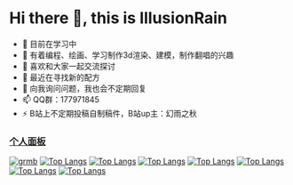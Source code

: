 # Hi there 👋, this is IllusionRain

- 🔭 目前在学习中
- 🌱 有着编程、绘画、学习制作3d渲染、建模，制作翻唱的兴趣
- 👯 喜欢和大家一起交流探讨
- 🤔 最近在寻找新的配方
- 💬 向我询问问题，我也会不定期回复
- 📫 QQ群：177971845 
- ⚡ B站上不定期投稿自制稿件，B站up主：幻雨之秋


### [个人面板](https://hyzqacg.github.io/)

[![grmb](https://github-readme-stats.vercel.app/api?username=17396743&show_icons=true&theme=flag-india)](https://hyzqacg.github.io/)
[![Top Langs](https://github-readme-stats.vercel.app/api/top-langs/?username=17396743&layout=compact)](https://hyzqacg.github.io/)
[![Top Langs](https://github-readme-stats.vercel.app/api/top-langs/?username=17396743&layout=compact&hide=python)](https://hyzqacg.github.io/)
[![Top Langs](https://github-readme-stats.vercel.app/api/top-langs/?username=17396743&layout=compact&hide=java,python)](https://hyzqacg.github.io/)
[![Top Langs](https://github-readme-stats.vercel.app/api/top-langs/?username=17396743&layout=compact&hide=java,python,C)](https://hyzqacg.github.io/)
[![Top Langs](https://github-readme-stats.vercel.app/api/top-langs/?username=17396743&layout=compact&hide=java,python,C,javascript)](https://hyzqacg.github.io/)
[![Top Langs](https://github-readme-stats.vercel.app/api/top-langs/?username=17396743&layout=compact&hide=java,python,C,javascript,html)](https://hyzqacg.github.io/)
[![Top Langs](https://github-readme-stats.vercel.app/api/top-langs/?username=17396743&layout=compact&hide=java,python,C,javascript,html,C++)](https://hyzqacg.github.io/)

<!-- https://github-readme-stats.vercel.app/api/top-langs/?username=17396743 -->


